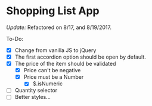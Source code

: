 # Shopping List App

*Update:* Refactored on 8/17, and 8/19/2017.

To-Do:
-[X] Change from vanilla JS to jQuery
-[X] The first accordion option should be open by default.
-[X] The price of the item should be validated
  -[X] Price can't be negative
  -[X] Price must be a Number
    -[X] $.isNumeric
-[ ] Quantity selector
-[ ] Better styles...
